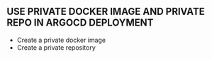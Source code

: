 ## USE PRIVATE DOCKER IMAGE AND PRIVATE REPO IN ARGOCD DEPLOYMENT

- Create a private docker image
- Create a private repository